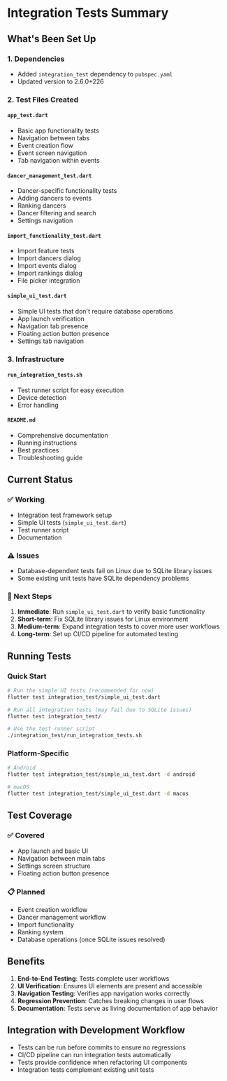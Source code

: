 # Integration Tests Summary

## What's Been Set Up

### 1. Dependencies
- Added `integration_test` dependency to `pubspec.yaml`
- Updated version to 2.6.0+226

### 2. Test Files Created

#### `app_test.dart`
- Basic app functionality tests
- Navigation between tabs
- Event creation flow
- Event screen navigation
- Tab navigation within events

#### `dancer_management_test.dart`
- Dancer-specific functionality tests
- Adding dancers to events
- Ranking dancers
- Dancer filtering and search
- Settings navigation

#### `import_functionality_test.dart`
- Import feature tests
- Import dancers dialog
- Import events dialog
- Import rankings dialog
- File picker integration

#### `simple_ui_test.dart`
- Simple UI tests that don't require database operations
- App launch verification
- Navigation tab presence
- Floating action button presence
- Settings tab navigation

### 3. Infrastructure

#### `run_integration_tests.sh`
- Test runner script for easy execution
- Device detection
- Error handling

#### `README.md`
- Comprehensive documentation
- Running instructions
- Best practices
- Troubleshooting guide

## Current Status

### ✅ Working
- Integration test framework setup
- Simple UI tests (`simple_ui_test.dart`)
- Test runner script
- Documentation

### ⚠️ Issues
- Database-dependent tests fail on Linux due to SQLite library issues
- Some existing unit tests have SQLite dependency problems

### 🔧 Next Steps
1. **Immediate**: Run `simple_ui_test.dart` to verify basic functionality
2. **Short-term**: Fix SQLite library issues for Linux environment
3. **Medium-term**: Expand integration tests to cover more user workflows
4. **Long-term**: Set up CI/CD pipeline for automated testing

## Running Tests

### Quick Start
```bash
# Run the simple UI tests (recommended for now)
flutter test integration_test/simple_ui_test.dart

# Run all integration tests (may fail due to SQLite issues)
flutter test integration_test/

# Use the test runner script
./integration_test/run_integration_tests.sh
```

### Platform-Specific
```bash
# Android
flutter test integration_test/simple_ui_test.dart -d android

# macOS
flutter test integration_test/simple_ui_test.dart -d macos
```

## Test Coverage

### ✅ Covered
- App launch and basic UI
- Navigation between main tabs
- Settings screen structure
- Floating action button presence

### 📋 Planned
- Event creation workflow
- Dancer management workflow
- Import functionality
- Ranking system
- Database operations (once SQLite issues resolved)

## Benefits

1. **End-to-End Testing**: Tests complete user workflows
2. **UI Verification**: Ensures UI elements are present and accessible
3. **Navigation Testing**: Verifies app navigation works correctly
4. **Regression Prevention**: Catches breaking changes in user flows
5. **Documentation**: Tests serve as living documentation of app behavior

## Integration with Development Workflow

- Tests can be run before commits to ensure no regressions
- CI/CD pipeline can run integration tests automatically
- Tests provide confidence when refactoring UI components
- Integration tests complement existing unit tests 